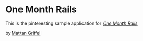 # One Month Rails

This is the pinteresting sample application for
[*One Month Rails*](http://onemonthrails.com)

by [Mattan Griffel](hhtp://mattangriffel.com)
